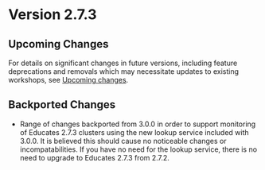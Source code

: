 Version 2.7.3
=============

Upcoming Changes
----------------

For details on significant changes in future versions, including feature
deprecations and removals which may necessitate updates to existing workshops,
see [Upcoming changes](upcoming-changes).

Backported Changes
------------------

* Range of changes backported from 3.0.0 in order to support monitoring of
  Educates 2.7.3 clusters using the new lookup service included with 3.0.0. It
  is believed this should cause no noticeable changes or incompatabilities. If
  you have no need for the lookup service, there is no need to upgrade to
  Educates 2.7.3 from 2.7.2.
